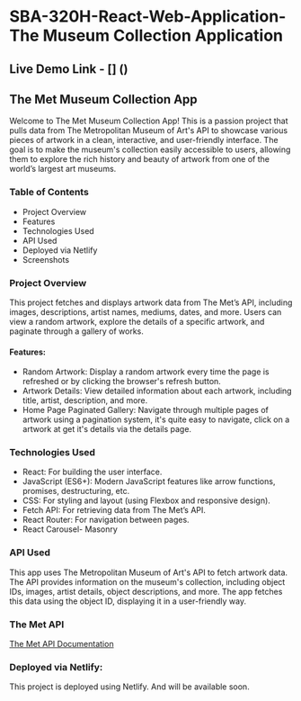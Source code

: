 # SBA-320H-React-Web-Application-The Museum Collection Application

## Live Demo Link - [] ()

## The Met Museum Collection App

Welcome to The Met Museum Collection App! This is a passion project that pulls data from The Metropolitan Museum of Art's API to showcase various pieces of artwork in a clean, interactive, and user-friendly interface. The goal is to make the museum's collection easily accessible to users, allowing them to explore the rich history and beauty of artwork from one of the world’s largest art museums.

### Table of Contents

- Project Overview
- Features
- Technologies Used
- API Used
- Deployed via Netlify
- Screenshots

### Project Overview

This project fetches and displays artwork data from The Met’s API, including images, descriptions, artist names, mediums, dates, and more. Users can view a random artwork, explore the details of a specific artwork, and paginate through a gallery of works.

#### Features:

- Random Artwork: Display a random artwork every time the page is refreshed or by clicking the browser's refresh button.
- Artwork Details: View detailed information about each artwork, including title, artist, description, and more.
- Home Page Paginated Gallery: Navigate through multiple pages of artwork using a pagination system, it's quite easy to navigate, click on a artwork at get it's details via the details page.

### Technologies Used

- React: For building the user interface.
- JavaScript (ES6+): Modern JavaScript features like arrow functions, promises, destructuring, etc.
- CSS: For styling and layout (using Flexbox and responsive design).
- Fetch API: For retrieving data from The Met’s API.
- React Router: For navigation between pages.
- React Carousel- Masonry

### API Used

<p> This app uses The Metropolitan Museum of Art's API to fetch artwork data. The API provides information on the museum's collection, including object IDs, images, artist details, object descriptions, and more. The app fetches this data using the object ID, displaying it in a user-friendly way. </p>

### The Met API

[The Met API Documentation](https://metmuseum.github.io/)

### Deployed via Netlify:

<p>This project is deployed using Netlify.
And will be available soon.</p>
